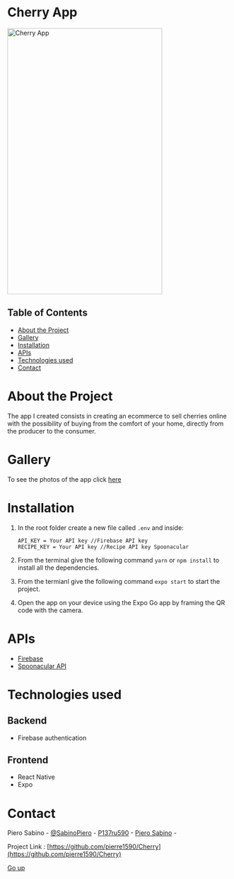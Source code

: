 # Cherry App
 

<img src="https://i.ibb.co/dMgdT2t/IMG-0193.jpg" alt="Cherry App" width="350" height="600">

   

## Table of Contents
- [About the Project](#about-the-project)
- [Gallery](#gallery)
- [Installation](#installation)
- [APIs](#apis)
- [Technologies used](#technologies-used)
- [Contact](#contact)


# About the Project
The app I created consists in creating an ecommerce to sell cherries online with the possibility of buying from the comfort of your home, directly from the producer to the consumer.

#  Gallery
To see the photos of the app click [here](Gallery.md)

# Installation
1) In the root folder create a new file called `.env` and inside:

    ``` 
    API_KEY = Your API key //Firebase API key
    RECIPE_KEY = Your API key //Recipe API key Spoonacular
    ```
2) From the terminal give the following command `yarn` or `npm install` to install all the dependencies.
3) From the termianl give the following command `expo start` to start the project.
4) Open the app on your device using the Expo Go app by framing the QR code with the camera.


# APIs
- [Firebase](https://firebase.google.com/)
- [Spoonacular API](https://spoonacular.com/food-api/docs)

# Technologies used
## Backend
- Firebase authentication

## Frontend
- React Native
- Expo

# Contact
Piero Sabino - [@SabinoPiero](https://twitter.com/SabinoPiero) - [P137ru590](https://www.instagram.com/p137ru590/?hl=it) - [Piero Sabino](https://www.linkedin.com/in/pierosabino/) -

Project Link : [https://github.com/pierre1590/Cherry](https://github.com/pierre1590/Cherry)

[Go up](#top)
